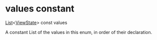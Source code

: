 


# values constant







[List](https://api.flutter.dev/flutter/dart-core/List-class.html)&lt;[ViewState](../../enums_enums/ViewState.md)> const values
  




<p>A constant List of the values in this enum, in order of their declaration.</p>










